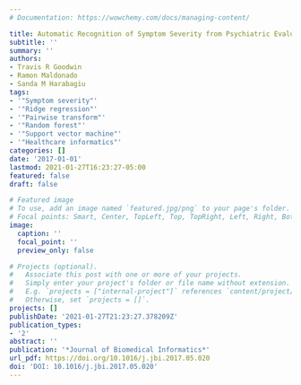 ```yaml
---
# Documentation: https://wowchemy.com/docs/managing-content/

title: Automatic Recognition of Symptom Severity from Psychiatric Evaluation Records
subtitle: ''
summary: ''
authors:
- Travis R Goodwin
- Ramon Maldonado
- Sanda M Harabagiu
tags:
- '"Symptom severity"'
- '"Ridge regression"'
- '"Pairwise transform"'
- '"Random forest"'
- '"Support vector machine"'
- '"Healthcare informatics"'
categories: []
date: '2017-01-01'
lastmod: 2021-01-27T16:23:27-05:00
featured: false
draft: false

# Featured image
# To use, add an image named `featured.jpg/png` to your page's folder.
# Focal points: Smart, Center, TopLeft, Top, TopRight, Left, Right, BottomLeft, Bottom, BottomRight.
image:
  caption: ''
  focal_point: ''
  preview_only: false

# Projects (optional).
#   Associate this post with one or more of your projects.
#   Simply enter your project's folder or file name without extension.
#   E.g. `projects = ["internal-project"]` references `content/project/deep-learning/index.md`.
#   Otherwise, set `projects = []`.
projects: []
publishDate: '2021-01-27T21:23:27.378209Z'
publication_types:
- '2'
abstract: ''
publication: '*Journal of Biomedical Informatics*'
url_pdf: https://doi.org/10.1016/j.jbi.2017.05.020
doi: 'DOI: 10.1016/j.jbi.2017.05.020'
---
```

